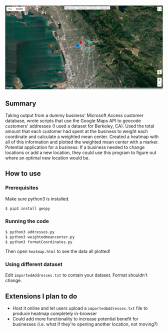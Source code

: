 ![screenshot](screenshot.png)

## Summary

Taking output from a dummy business' Microsoft Access customer database, wrote scripts that use the Google Maps API to geocode customers' addresses (I used a dataset for Berkeley, CA). Used the total amount that each customer had spent at the business to weight each coordinate and calculate a weighted mean center. Created a heatmap with all of this information and plotted the weighted mean center with a marker. Potential application for a business: If a business needed to change locations or add a new location, they could use this program to figure out where an optimal new location would be.

## How to use

### Prerequisites

Make sure python3 is installed.
```
$ pip3 install geopy
```

### Running the code
```
$ python3 addresses.py
$ python3 weightedmeancenter.py
$ python3 formatCoordinates.py
```
Then open `heatmap.html` to see the data all plotted! 

### Using different dataset

Edit `importedAddresses.txt` to contain your dataset. Format shouldn't change.

## Extensions I plan to do

- Host it online and let users upload a `importedAddresses.txt` file to produce heatmap completely in-browser
- Could add more functionality to increase potential benefit for businesses (i.e. what if they're opening another location, not moving?)
